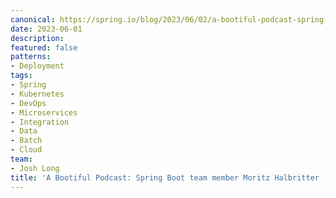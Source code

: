```yaml
---
canonical: https://spring.io/blog/2023/06/02/a-bootiful-podcast-spring-boot-team-member-moritz-halbritter-m_halbritter
date: 2023-06-01
description: 
featured: false
patterns:
- Deployment
tags:
- Spring
- Kubernetes
- DevOps
- Microservices
- Integration
- Data
- Batch
- Cloud
team:
- Josh Long
title: 'A Bootiful Podcast: Spring Boot team member Moritz Halbritter (@m_halbritter)'
---
```




